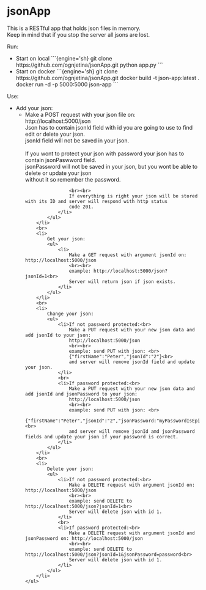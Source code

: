 # jsonApp

This is a RESTful app that holds json files in memory.<br>
Keep in mind that if you stop the server all jsons are lost.

Run:
  <ul>
  <li>
  Start on local
  ```{engine='sh}
  git clone https://github.com/ognjetina/jsonApp.git
  python app.py
  ```
  </li>
  <li>
    Start on docker
  ```{engine='sh}
  git clone https://github.com/ognjetina/jsonApp.git
  docker build -t json-app:latest .
  docker run -d -p 5000:5000 json-app
  ```
  </li>
  </ul>

Use:
  <ul>
        <li>
            Add your json:
            <ul>
                <li>
                    Make a POST request with your json file on: http://localhost:5000/json<br>
                    Json has to contain jsonId field with id you are going to use to find edit or delete your json.<br>
                    jsonId field will not be saved in your json.<br>
                    <br>
                    If you wont to protect your json with password your json has to contain jsonPaswword field.<br>
                    jsonPassword will not be saved in your json, but you wont be able to delete or update your json
                    <br>without it so remember the password.

                    <br><br>
                    If everything is right your json will be stored with its ID and server will respond with http status
                    code 201.
                </li>
            </ul>
        </li>
        <br>
        <li>
            Get your json:
            <ul>
                <li>
                    Make a GET request with argument jsonId on: http://localhost:5000/json
                    <br><br>
                    example: http://localhost:5000/json?jsonId=1<br>
                    Server will return json if json exists.
                </li>
            </ul>
        </li>
        <br>
        <li>
            Change your json:
            <ul>
                <li>If not password protected:<br>
                    Make a PUT request with your new json data and add jsonId to your json:
                    http://localhost:5000/json
                    <br><br>
                    example: send PUT with json: <br>
                    {"firstName":"Peter","jsonId":"2"}<br>
                    and server will remove jsonId field and update your json.
                </li>
                <br>
                <li>If password protected:<br>
                    Make a PUT request with your new json data and add jsonId and jsonPassword to your json:
                    http://localhost:5000/json
                    <br><br>
                    example: send PUT with json: <br>
                    {"firstName":"Peter","jsonId":"2","jsonPassword:"myPasswordIsEpic"}<br>
                    and server will remove jsonId amd jsonPassword fields and update your json if your password is correct.
                </li>
            </ul>
        </li>
        <br>
        <li>
            Delete your json:
            <ul>
                <li>If not password protected:<br>
                    Make a DELETE request with argument jsonId on: http://localhost:5000/json
                    <br><br>
                    example: send DELETE to http://localhost:5000/json?jsonId=1<br>
                    Server will delete json with id 1.
                </li>
                <br>
                <li>If password protected:<br>
                    Make a DELETE request with argument jsonId and jsonPassword on: http://localhost:5000/json
                    <br><br>
                    example: send DELETE to http://localhost:5000/json?jsonId=1&jsonPassword=password<br>
                    Server will delete json with id 1.
                </li>
            </ul>
        </li>
    </ul>